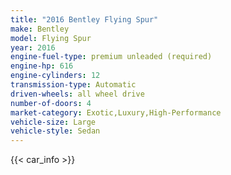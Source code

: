 ```yaml
---
title: "2016 Bentley Flying Spur"
make: Bentley
model: Flying Spur
year: 2016
engine-fuel-type: premium unleaded (required)
engine-hp: 616
engine-cylinders: 12
transmission-type: Automatic
driven-wheels: all wheel drive
number-of-doors: 4
market-category: Exotic,Luxury,High-Performance
vehicle-size: Large
vehicle-style: Sedan
---
```


{{< car_info >}}

